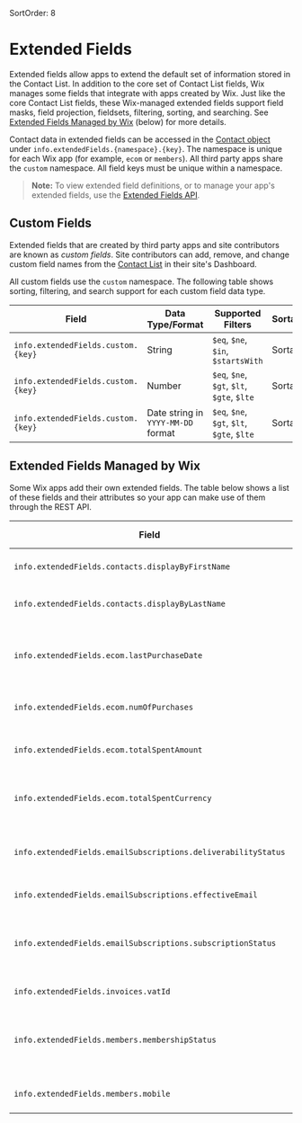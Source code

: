 SortOrder: 8
# Extended Fields

Extended fields allow apps to extend the default set of information
stored in the Contact List.
In addition to the core set of Contact List fields,
Wix manages some fields that integrate with apps created by Wix.
Just like the core Contact List fields,
these Wix-managed extended fields support field masks, field projection,
fieldsets, filtering, sorting, and searching.
See [Extended Fields Managed by Wix][wix-ext-fields] (below)
for more details.

Contact data in extended fields can be accessed
in the [Contact object][contact-obj]
under `info.extendedFields.{namespace}.{key}`.
The namespace is unique for each Wix app (for example, `ecom` or `members`).
All third party apps share the `custom` namespace.
All field keys must be unique within a namespace.

> **Note:**
> To view extended field definitions,
> or to manage your app's extended fields,
> use the [Extended Fields API][svc-fields].

## Custom Fields

Extended fields that are created by third party apps and site contributors
are known as _custom fields_.
Site contributors can add, remove, and change custom field names
from the [Contact List][dashboard-contact-list] in their site's Dashboard.

All custom fields use the `custom` namespace.
The following table shows sorting, filtering, and search support
for each custom field data type.

| Field                              | Data Type/Format                   | Supported Filters                          | Sortable |
| ---------------------------------- | ---------------------------------- | ------------------------------------------ | -------- |
| `info.extendedFields.custom.{key}` | String                             | `$eq`, `$ne`, `$in`, `$startsWith`         | Sortable |
| `info.extendedFields.custom.{key}` | Number                             | `$eq`, `$ne`, `$gt`, `$lt`, `$gte`, `$lte` | Sortable |
| `info.extendedFields.custom.{key}` | Date string in `YYYY-MM-DD` format | `$eq`, `$ne`, `$gt`, `$lt`, `$gte`, `$lte` | Sortable |

## Extended Fields Managed by Wix

Some Wix apps add their own extended fields.
The table below shows a list of these fields and their attributes
so your app can make use of them through the REST API.

| Field                                                         | Description                                                                    | Read-Only | Data Type | Supported Filters                          | Sortable |
| ------------------------------------------------------------- | ------------------------------------------------------------------------------ | --------- | --------- | ------------------------------------------ | -------- |
| `info.extendedFields.contacts.displayByFirstName`             | Concatenated name, starting with first name.                                   | Read-only | `TEXT`    | `$exists`                                  |          |
| `info.extendedFields.contacts.displayByLastName`              | Concatenated name, starting with last name.                                    | Read-only | `TEXT`    |                                            |          |
| `info.extendedFields.ecom.lastPurchaseDate`                   | Last Wix Stores purchase in UTC datetime `YYYY-MM-DDThh:mm[:ss][.sss]` format. | Read-only | `DATE`    | `$eq`, `$ne`, `$gt`, `$lt`, `$gte`, `$lte` | Sortable |
| `info.extendedFields.ecom.numOfPurchases`                     | Count of Wix Stores purchases.                                                 | Read-only | `NUMBER`  | `$eq`, `$ne`, `$gt`, `$lt`, `$gte`, `$lte` | Sortable |
| `info.extendedFields.ecom.totalSpentAmount`                   | Total currency amount of Wix Stores purchases.                                 | Read-only | `NUMBER`  | `$eq`, `$ne`, `$gt`, `$lt`, `$gte`, `$lte` | Sortable |
| `info.extendedFields.ecom.totalSpentCurrency`                 | [Three-letter currency code][iso-4217-currency] of Wix Stores purchases.       | Read-only | `TEXT`    |                                            |          |
| `info.extendedFields.emailSubscriptions.deliverabilityStatus` | Supported values: `VALID`, `BOUNCED`, `SPAM_COMPLAINT`, `INACTIVE`.            | Read-only | `TEXT`    | `$eq`,`$ne`,`$in`, `$nin`                  |          |
| `info.extendedFields.emailSubscriptions.effectiveEmail`       |                                                                                | Read-only | `TEXT`    | `$exists`                                  | Sortable |
| `info.extendedFields.emailSubscriptions.subscriptionStatus`   | Supported values: `SUBSCRIBED`, `UNSUBSCRIBED`, `NOT_SET`, `PENDING`.          | Read-only | `TEXT`    | `$eq`,`$ne`,`$in`, `$nin`                  |          |
| `info.extendedFields.invoices.vatId`                          | Government-issued VAT ID.                                                      |           | `TEXT`    |                                            |          |
| `info.extendedFields.members.membershipStatus`                | Supported values: `APPROVED`, `DENIED`, `PENDING`, `INACTIVE`.                 | Read-only | `TEXT`    | `$eq`,`$ne`,`$in`, `$nin`                  |          |
| `info.extendedFields.members.mobile`                          | Supported values: `true`, `false`.                                             |           | `TEXT`    |                                            |          |

[wix-ext-fields]: #extended-fields-managed-by-wix
[svc-fields]: https://dev.wix.com/api/rest/contacts/extended-fields
[contact-obj]: https://dev.wix.com/api/rest/contacts/contacts/contacts-v4/contact-object
[iso-4217-currency]: https://www.iso.org/iso-4217-currency-codes.html
[dashboard-contact-list]: https://www.wix.com/my-account/site-selector/?buttonText=Select%20Site&title=Select%20a%20Site&autoSelectOnSingleSite=true&actionUrl=https:%2F%2Fwww.wix.com%2Fdashboard%2F%7B%7BmetaSiteId%7D%7D%2Fcontacts
